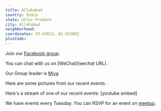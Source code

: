 ```yaml
---
title: Allahabad
country: India
state: Uttar Pradesh
city: Allahabad
neighborhood: 
coordinates: 25.43813, 81.833801
plusCode:
---
```

Join our [Facebook group](https://www.facebook.com/groups/free.code.camp.allahabad).

You can chat with us on [WeChat](wechat URL).

Our Group leader is [Miya](freecodecamp.org/miya)

Here are some pictures from our recent events:
![]().

Here's a stream of one of our recent events:
[youtube embed]

We have events every Tuesday. You can RSVP for an event on [meetup](meetupurl).
